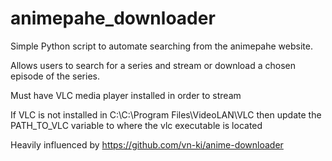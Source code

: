 # animepahe_downloader

Simple Python script to automate searching from the animepahe website.

Allows users to search for a series and stream or download a chosen episode of the series.

Must have VLC media player installed in order to stream

If VLC is not installed in C:\C:\Program Files\VideoLAN\VLC then update the PATH_TO_VLC variable to where the vlc executable is located 

Heavily influenced by https://github.com/vn-ki/anime-downloader
